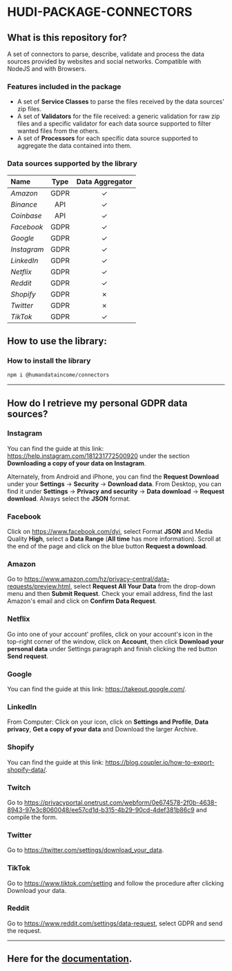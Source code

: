 # HUDI-PACKAGE-CONNECTORS

## What is this repository for?
A set of connectors to parse, describe, validate and process the data sources provided by websites and social networks. Compatible with NodeJS and with Browsers.

### Features included in the package
- A set of **Service Classes** to parse the files received by the data sources' zip files.
- A set of **Validators** for the file received: a generic validation for raw zip files and a specific validator for each data source supported to filter wanted files from the others.
- A set of **Processors** for each specific data source supported to aggregate the data contained into them.

### Data sources supported by the library
| Name        | Type | Data Aggregator |
|:------------|:----:|:---------------:|
| *Amazon*    | GDPR |     &check;     |
| *Binance*   | API  |     &check;     |
| *Coinbase*  | API  |     &check;     |
| *Facebook*  | GDPR |     &check;     |
| *Google*    | GDPR |     &check;     |
| *Instagram* | GDPR |     &check;     |
| *LinkedIn*  | GDPR |     &check;     |
| *Netflix*   | GDPR |     &check;     |
| *Reddit*    | GDPR |     &check;     |
| *Shopify*   | GDPR |     &cross;     |
| *Twitter*   | GDPR |     &cross;     |
| *TikTok*    | GDPR |     &check;     |

## How to use the library:
### How to install the library
```sh
npm i @humandataincome/connectors
```

***

## How do I retrieve my personal GDPR data sources?

### Instagram
You can find the guide at this link: https://help.instagram.com/181231772500920 under the section **Downloading a copy of your data on Instagram**.

Alternately, from Android and iPhone, you can find the **Request Download** under your **Settings** -> **Security** -> **Download data**. From Desktop, you can find it under **Settings** -> **Privacy and security**
-> **Data download** -> **Request download**.
Always select the **JSON** format.

### Facebook
Click on https://www.facebook.com/dyi, select Format **JSON** and Media Quality **High**, select a **Data Range** (**All time** has more information). Scroll at the end of the page and click on the blue button **Request a download**.

### Amazon
Go to https://www.amazon.com/hz/privacy-central/data-requests/preview.html, select **Request All Your Data** from the drop-down menu and then **Submit Request**. Check your email address, find the last Amazon's email and click on **Confirm Data Request**.

### Netflix
Go into one of your account' profiles, click on your account's icon in the top-right corner of the window, click on **Account**, then click **Download your personal data** under Settings paragraph and finish clicking the red button **Send request**.

### Google
You can find the guide at this link: https://takeout.google.com/.

### LinkedIn
From Computer: Click on your icon, click on **Settings and Profile**, **Data privacy**, **Get a copy of your data** and Download the larger Archive.

### Shopify
You can find the guide at this link: https://blog.coupler.io/how-to-export-shopify-data/.

### Twitch
Go to https://privacyportal.onetrust.com/webform/0e674578-2f0b-4638-8943-97e3c8060048/ee57cd1d-b315-4b29-90cd-4def381b86c9 and compile the form.

### Twitter
Go to https://twitter.com/settings/download_your_data.

### TikTok
Go to https://www.tiktok.com/setting and follow the procedure after clicking Download your data.

### Reddit
Go to https://www.reddit.com/settings/data-request, select GDPR and send the request.

***

## Here for the [documentation](https://github.com/humandataincome/hudi-packages-connectors/wiki).
